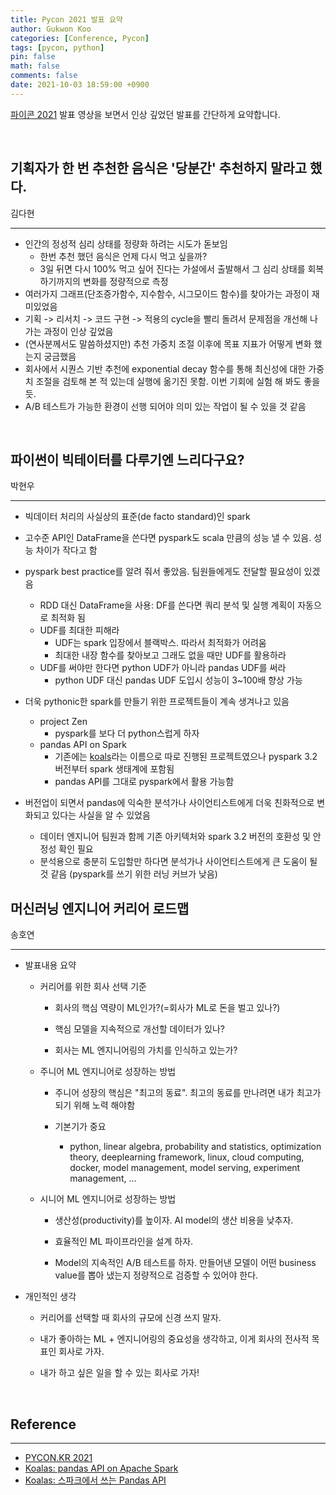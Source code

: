 ```yaml
---
title: Pycon 2021 발표 요약
author: Gukwon Koo
categories: [Conference, Pycon]
tags: [pycon, python]
pin: false
math: false
comments: false
date: 2021-10-03 18:59:00 +0900
---
```


[파이콘 2021](https://2021.pycon.kr/session/) 발표 영상을 보면서 인상 깊었던 발표를 간단하게 요약합니다.

<br>

## 기획자가 한 번 추천한 음식은 '당분간' 추천하지 말라고 했다.

김다현

---

- 인간의 정성적 심리 상태를 정량화 하려는 시도가 돋보임
  - 한번 추천 했던 음식은 언제 다시 먹고 싶을까?
  - 3일 뒤면 다시 100% 먹고 싶어 진다는 가설에서 출발해서 그 심리 상태를 회복하기까지의 변화를 정량적으로 측정
- 여러가지 그래프(단조증가함수, 지수함수, 시그모이드 함수)를 찾아가는 과정이 재미있었음
- 기획 -> 리서치 -> 코드 구현 -> 적용의 cycle을 빨리 돌려서 문제점을 개선해 나가는 과정이 인상 깊었음
- (연사분께서도 말씀하셨지만) 추천 가중치 조절 이후에 목표 지표가 어떻게 변화 했는지 궁금했음
- 회사에서 시퀀스 기반 추천에 exponential decay 함수를 통해 최신성에 대한 가중치 조절을 검토해 본 적 있는데 실행에 옮기진 못함. 이번 기회에 실험 해 봐도 좋을듯.
- A/B 테스트가 가능한 환경이 선행 되어야 의미 있는 작업이 될 수 있을 것 같음

<br>

## 파이썬이 빅테이터를 다루기엔 느리다구요?

박현우

---

- 빅데이터 처리의 사실상의 표준(de facto standard)인 spark

- 고수준 API인 DataFrame을 쓴다면 pyspark도 scala 만큼의 성능 낼 수 있음. 성능 차이가 작다고 함

- pyspark best practice를 알려 줘서 좋았음. 팀원들에게도 전달할 필요성이 있겠음
  
  - RDD 대신 DataFrame을 사용: DF를 쓴다면 쿼리 분석 및 실행 계획이 자동으로 최적화 됨
  - UDF를 최대한 피해라
    - UDF는 spark 입장에서 블랙박스. 따라서 최적화가 어려움
    - 최대한 내장 함수를 찾아보고 그래도 없을 때만 UDF를 활용하라
  - UDF를 써야만 한다면 python UDF가 아니라 pandas UDF를 써라
    - python UDF 대신 pandas UDF 도입시 성능이 3~100배 향상 가능

- 더욱 pythonic한 spark를 만들기 위한 프로젝트들이 계속 생겨나고 있음
  
  - project Zen
    - pyspark를 보다 더 python스럽게 하자
  - pandas API on Spark
    - 기존에는 [koals](https://koalas.readthedocs.io/en/latest/)라는 이름으로 따로 진행된 프로젝트였으나 pyspark 3.2 버전부터 spark 생태계에 포함됨
    - pandas API를 그대로 pyspark에서 활용 가능함

- 버전업이 되면서 pandas에 익숙한 분석가나 사이언티스트에게 더욱 친화적으로 변화되고 있다는 사실을 알 수 있었음
  
  - 데이터 엔지니어 팀원과 함께 기존 아키텍처와 spark 3.2 버전의 호환성 및 안정성 확인 필요
  - 분석용으로 충분히 도입할만 하다면 분석가나 사이언티스트에게 큰 도움이 될 것 같음 (pyspark를 쓰기 위한 러닝 커브가 낮음)

## 머신러닝 엔지니어 커리어 로드맵

송호연

---

- 발표내용 요약
  
  - 커리어를 위한 회사 선택 기준
    
    - 회사의 핵심 역량이 ML인가?(=회사가 ML로 돈을 벌고 있나?)
    
    - 핵심 모델을 지속적으로 개선할 데이터가 있나?
    
    - 회사는 ML 엔지니어링의 가치를 인식하고 있는가?
  
  - 주니어 ML 엔지니어로 성장하는 방법
    
    - 주니어 성장의 핵심은 "최고의 동료". 최고의 동료를 만나려면 내가 최고가 되기 위해 노력 해야함
    
    - 기본기가 중요
      
      - python, linear algebra, probability and statistics, optimization theory, deeplearning framework, linux, cloud computing, docker, model management, model serving, experiment management, ...
  
  - 시니어 ML 엔지니어로 성장하는 방법
    
    - 생산성(productivity)를 높이자. AI model의 생산 비용을 낮추자.
    
    - 효율적인 ML 파이프라인을 설계 하자.
    
    - Model의 지속적인 A/B 테스트를 하자. 만들어낸 모델이 어떤 business value를 뽑아 냈는지  정량적으로 검증할 수 있어야 한다.

- 개인적인 생각
  
  - 커리어를 선택할 때 회사의 규모에 신경 쓰지 말자.
  
  - 내가 좋아하는 ML + 엔지니어링의 중요성을 생각하고, 이게 회사의 전사적 목표인 회사로 가자.
  
  - 내가 하고 싶은 일을 할 수 있는 회사로 가자!

<br>

## Reference

---

- [PYCON.KR 2021](https://2021.pycon.kr/)
- [Koalas: pandas API on Apache Spark](https://koalas.readthedocs.io/en/latest/)
- [Koalas: 스파크에서 쓰는 Pandas API](https://pizzathief.oopy.io/10min-koalas)